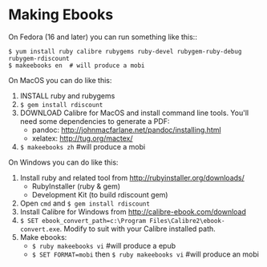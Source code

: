 
# Making Ebooks

On Fedora (16 and later) you can run something like this::

    $ yum install ruby calibre rubygems ruby-devel rubygem-ruby-debug rubygem-rdiscount
    $ makeebooks en  # will produce a mobi

On MacOS you can do like this:
	
1. INSTALL ruby and rubygems
2. `$ gem install rdiscount`
3. DOWNLOAD Calibre for MacOS and install command line tools. You'll need some dependencies to generate a PDF:
    * pandoc: http://johnmacfarlane.net/pandoc/installing.html
    * xelatex: http://tug.org/mactex/
4. `$ makeebooks zh` #will produce a mobi

On Windows you can do like this:
	
1. Install ruby and related tool from http://rubyinstaller.org/downloads/
    * RubyInstaller (ruby & gem)
    * Development Kit (to build rdiscount gem)
2. Open `cmd` and `$ gem install rdiscount`
3. Install Calibre for Windows from http://calibre-ebook.com/download
4. `$ SET ebook_convert_path=c:\Program Files\Calibre2\ebook-convert.exe`. Modify to suit with your Calibre installed path.
5. Make ebooks:
    * `$ ruby makeebooks vi` #will produce a epub
    * `$ SET FORMAT=mobi` then `$ ruby makeebooks vi` #will produce an mobi
